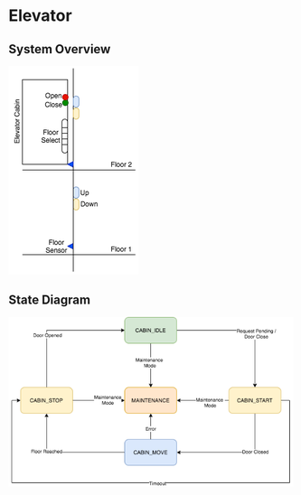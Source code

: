 # Elevator


## System Overview

![Alt text](docs/ElevatorSystemOverview.png?raw=true "System Overview")

## State Diagram

![Alt text](docs/ElevatorStateDiagram.png?raw=true "State Diagram")

